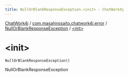 ```yaml
---
title: NullOrBlankResponseException.<init> - ChatWork4j
---
```


[ChatWork4j](../../index.md) / [com.masahirosaito.chatwork4j.error](../index.md) / [NullOrBlankResponseException](index.md) / [&lt;init&gt;](.)

# &lt;init&gt;

`NullOrBlankResponseException()`

NullOrBlankResponseException

